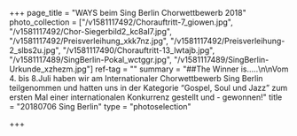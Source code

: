 +++
page_title = "WAYS beim Sing Berlin Chorwettbewerb 2018"
photo_collection = ["/v1581117492/Chorauftritt-7_giowen.jpg", "/v1581117492/Chor-Siegerbild2_kc8al7.jpg", "/v1581117492/Preisverleihung_xkk7nz.jpg", "/v1581117492/Preisverleihung-2_slbs2u.jpg", "/v1581117490/Chorauftritt-13_lwtajb.jpg", "/v1581117489/SingBerlin-Pokal_wctggr.jpg", "/v1581117489/SingBerlin-Urkunde_xzhezm.jpg"]
ref-tag = ""
summary = "##The Winner is.....\n\nVom 4. bis 8.Juli haben wir am Internationaler Chorwettbewerb Sing Berlin teilgenommen und hatten uns in der Kategorie “Gospel, Soul und Jazz” zum ersten Mal einer internationalen Konkurrenz gestellt und - gewonnen!"
title = "20180706 Sing Berlin"
type = "photoselection"

+++
